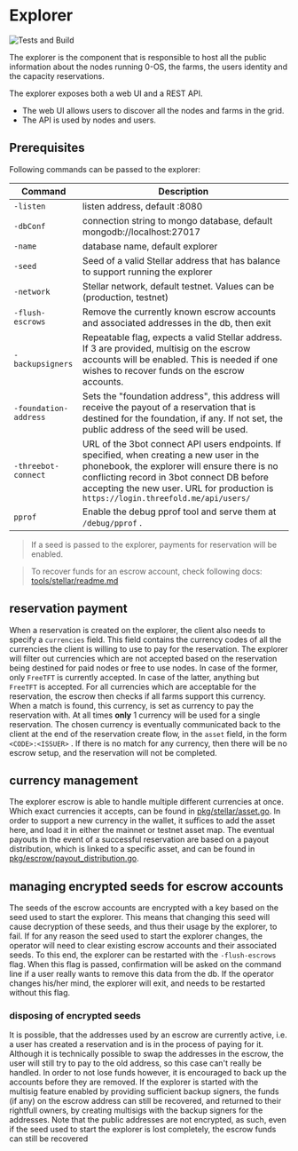 # Explorer

![Tests and Build](https://github.com/threefoldtech/tfexplorer/workflows/Tests%20and%20Build/badge.svg)

The explorer is the component that is responsible to host all the public information about the nodes running 0-OS, the farms, the users identity and the capacity reservations.

The explorer exposes both a web UI and a REST API.

* The web UI allows users to discover all the nodes and farms in the grid.
* The API is used by nodes and users.

## Prerequisites

Following commands can be passed to the explorer:

| Command | Description
| --- | ---
| `-listen` | listen address, default :8080
| `-dbConf` | connection string to mongo database, default mongodb://localhost:27017
| `-name` | database name, default explorer
| `-seed` | Seed of a valid Stellar address that has balance to support running the explorer
| `-network` | Stellar network, default testnet. Values can be (production, testnet)
| `-flush-escrows` | Remove the currently known escrow accounts and associated addresses in the db, then exit
| `-backupsigners` | Repeatable flag, expects a valid Stellar address. If 3 are provided, multisig on the escrow accounts will be enabled. This is needed if one wishes to recover funds on the escrow accounts.
| `-foundation-address` | Sets the "foundation address", this address will receive the payout of a reservation that is destined for the foundation, if any. If not set, the public address of the seed will be used.
| `-threebot-connect` | URL of the 3bot connect API users endpoints. If specified, when creating a new user in the phonebook, the explorer will ensure there is no conflicting record in 3bot connect DB before accepting the new user. URL for production is `https://login.threefold.me/api/users/`
| `pprof` | Enable the debug pprof tool and serve them at `/debug/pprof` .

> If a seed is passed to the explorer, payments for reservation will be enabled.

> To recover funds for an escrow account, check following docs: [tools/stellar/readme.md](tools/stellar/readme.md)

## reservation payment

When a reservation is created on the explorer, the client also needs to specify
a `currencies` field. This field contains the currency codes of all the currencies
the client is willing to use to pay for the reservation. The explorer will filter
out currencies which are not accepted based on the reservation being destined for
paid nodes or free to use nodes. In case of the former, only `FreeTFT` is currently
accepted. In case of the latter, anything but `FreeTFT` is accepted. For all currencies
which are acceptable for the reservation, the escrow then checks if all farms support
this currency. When a match is found, this currency, is set as currency to pay
the reservation with. At all times **only** 1 currency will be used for a single reservation.
The chosen currency is eventually communicated back to the client at the end of the
reservation create flow, in the `asset` field, in the form `<CODE>:<ISSUER>` . If there is no match for any
currency, then there will be no escrow setup, and the reservation will not be completed.

## currency management

The explorer escrow is able to handle multiple different currencies at once. Which exact
currencies it accepts, can be found in [pkg/stellar/asset.go](pkg/stellar/asset.go).
In order to support a new currency in the wallet, it suffices to add the asset here,
and load it in either the mainnet or testnet asset map. The eventual payouts in
the event of a successful reservation are based on a payout distribution, which
is linked to a specific asset, and can be found in [pkg/escrow/payout_distribution.go](pkg/escrow/payout_distribution.go).

## managing encrypted seeds for escrow accounts

The seeds of the escrow accounts are encrypted with a key based on the seed used
to start the explorer. This means that changing this seed will cause decryption
of these seeds, and thus their usage by the explorer, to fail. If for any reason
the seed used to start the explorer changes, the operator will need to clear existing
escrow accounts and their associated seeds. To this end, the explorer can be restarted
with the `-flush-escrows` flag. When this flag is passed, confirmation will be asked
on the command line if a user really wants to remove this data from the db. If the
operator changes his/her mind, the explorer will exit, and needs to be restarted
without this flag.

### disposing of encrypted seeds

It is possible, that the addresses used by an escrow are currently active, i.e.
a user has created a reservation and is in the process of paying for it. Although
it is technically possible to swap the addresses in the escrow, the user will still
try to pay to the old address, so this case can't really be handled. In order to not
lose funds however, it is encouraged to back up the accounts before they are removed.
If the explorer is started with the multisig feature enabled by providing sufficient
backup signers, the funds (if any) on the escrow address can still be recovered, and
returned to their rightfull owners, by creating multisigs with the backup signers
for the addresses. Note that the public addresses are not encrypted, as such, even
if the seed used to start the explorer is lost completely, the escrow funds can still
be recovered
